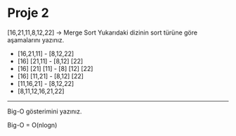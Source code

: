 # Proje 2

[16,21,11,8,12,22] -> Merge Sort
Yukarıdaki dizinin sort türüne göre aşamalarını yazınız.

- [16,21,11] - [8,12,22]
- [16] [21,11] - [8,12] [22]
- [16] [21] [11] - [8] [12] [22]
- [16] [11,21] - [8,12] [22]
- [11,16,21] - [8,12,22]
- [8,11,12,16,21,22]

-----------------------------------

Big-O gösterimini yazınız.

Big-O = O(nlogn)